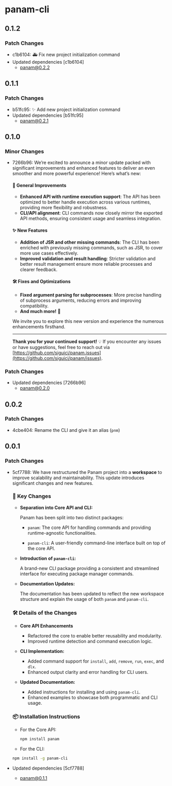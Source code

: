 # panam-cli

## 0.1.2

### Patch Changes

- c1b6104: 🚑️ Fix new project initialization command
- Updated dependencies [c1b6104]
  - panam@0.2.2

## 0.1.1

### Patch Changes

- b51fc95: ✨ Add new project initialization command
- Updated dependencies [b51fc95]
  - panam@0.2.1

## 0.1.0

### Minor Changes

- 7266b96: We’re excited to announce a minor update packed with significant improvements
  and enhanced features to deliver an even smoother and more powerful experience!
  Here’s what’s new:

  #### 🚀 General Improvements

  - **Enhanced API with runtime execution support**:
    The API has been optimized to better handle execution across various runtimes,
    providing more flexibility and robustness.
  - **CLI/API alignment**:
    CLI commands now closely mirror the exported API methods,
    ensuring consistent usage and seamless integration.

  #### ✨ New Features

  - **Addition of JSR and other missing commands**:
    The CLI has been enriched with previously missing commands,
    such as JSR, to cover more use cases effectively.
  - **Improved validation and result handling**:
    Stricter validation and better result management
    ensure more reliable processes and clearer feedback.

  #### 🛠️ Fixes and Optimizations

  - **Fixed argument parsing for subprocesses**:
    More precise handling of subprocess arguments,
    reducing errors and improving compatibility.
  - **And much more!** 🎉

  We invite you to explore this new version
  and experience the numerous enhancements firsthand.

  ***

  **Thank you for your continued support!**
  💡 If you encounter any issues or have suggestions,
  feel free to reach out via [https://github.com/siguici/panam.issues](https://github.com/siguici/panam/issues).

### Patch Changes

- Updated dependencies [7266b96]
  - panam@0.2.0

## 0.0.2

### Patch Changes

- 4cbe404: Rename the CLI and give it an alias (`pnm`)

## 0.0.1

### Patch Changes

- 5cf7788: We have restructured the Panam project into a **workspace**
  to improve scalability and maintainability.
  This update introduces significant changes and new features.

  ### 🔔 Key Changes

  - **Separation into Core API and CLI:**

    Panam has been split into two distinct packages:

    - `panam`: The core API for handling commands
      and providing runtime-agnostic functionalities.

    - `panam-cli`: A user-friendly command-line interface
      built on top of the core API.

  - **Introduction of `panam-cli`:**

    A brand-new CLI package providing a consistent and streamlined interface
    for executing package manager commands.

  - **Documentation Updates:**

    The documentation has been updated to reflect the new workspace structure
    and explain the usage of both `panam` and `panam-cli`.

  ### 🛠️ Details of the Changes

  - **Core API Enhancements**

    - Refactored the core to enable better reusability and modularity.
    - Improved runtime detection and command execution logic.

  - **CLI Implementation:**

    - Added command support for `install`, `add`, `remove`, `run`, `exec`, and `dlx`.
    - Enhanced output clarity and error handling for CLI users.

  - **Updated Documentation:**
    - Added instructions for installing and using `panam-cli`.
    - Enhanced examples to showcase both programmatic and CLI usage.

  ### 📦 Installation Instructions

  - For the Core API:

    ```bash
    npm install panam
    ```

  - For the CLI:

  ```bash
  npm install -g panam-cli
  ```

- Updated dependencies [5cf7788]
  - panam@0.1.1
